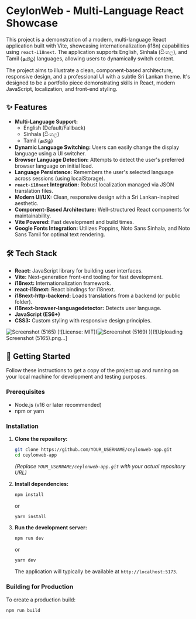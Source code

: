 # CeylonWeb - Multi-Language React Showcase


 This project is a demonstration of a modern, multi-language React application built with Vite, showcasing internationalization (i18n) capabilities using `react-i18next`. The application supports English, Sinhala (සිංහල), and Tamil (தமிழ்) languages, allowing users to dynamically switch content.

The project aims to illustrate a clean, component-based architecture, responsive design, and a professional UI with a subtle Sri Lankan theme. It's designed to be a portfolio piece demonstrating skills in React, modern JavaScript, localization, and front-end styling.

## ✨ Features

*   **Multi-Language Support:**
    *   English (Default/Fallback)
    *   Sinhala (සිංහල)
    *   Tamil (தமிழ்)
*   **Dynamic Language Switching:** Users can easily change the display language using a UI switcher.
*   **Browser Language Detection:** Attempts to detect the user's preferred browser language on initial load.
*   **Language Persistence:** Remembers the user's selected language across sessions (using localStorage).
*   **`react-i18next` Integration:** Robust localization managed via JSON translation files.
*   **Modern UI/UX:** Clean, responsive design with a Sri Lankan-inspired aesthetic.
*   **Component-Based Architecture:** Well-structured React components for maintainability.
*   **Vite Powered:** Fast development and build times.
*   **Google Fonts Integration:** Utilizes Poppins, Noto Sans Sinhala, and Noto Sans Tamil for optimal text rendering.

## 🛠️ Tech Stack

*   **React:** JavaScript library for building user interfaces.
*   **Vite:** Next-generation front-end tooling for fast development.
*   **i18next:** Internationalization framework.
*   **react-i18next:** React bindings for i18next.
*   **i18next-http-backend:** Loads translations from a backend (or public folder).
*   **i18next-browser-languagedetector:** Detects user language.
*   **JavaScript (ES6+)**
*   **CSS3:** Custom styling with responsive design principles.

![Screenshot (5165)](https://github.com/user-attachments/assets/cbdb58e1-ecd2-45c0-b768-314fd8d45d11)
[![License: MIT](![Screenshot (5169)](https://github.com/user-attachments/assets/4d68e215-67df-4f86-b939-b2032621b331)
)](![Uploading Screenshot (5165).png…]

## 🚀 Getting Started

Follow these instructions to get a copy of the project up and running on your local machine for development and testing purposes.

### Prerequisites

*   Node.js (v16 or later recommended)
*   npm or yarn

### Installation

1.  **Clone the repository:**
    ```bash
    git clone https://github.com/YOUR_USERNAME/ceylonweb-app.git
    cd ceylonweb-app
    ```
    *(Replace `YOUR_USERNAME/ceylonweb-app.git` with your actual repository URL)*

2.  **Install dependencies:**
    ```bash
    npm install
    ```
    or
    ```bash
    yarn install
    ```

3.  **Run the development server:**
    ```bash
    npm run dev
    ```
    or
    ```bash
    yarn dev
    ```
    The application will typically be available at `http://localhost:5173`.

### Building for Production

To create a production build:
```bash
npm run build
